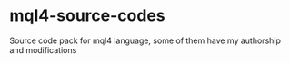 # mql4-source-codes
Source code pack for mql4 language, some of them have my authorship and modifications
